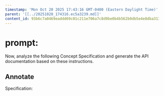 ```yaml
---
timestamp: 'Mon Oct 20 2025 17:43:16 GMT-0400 (Eastern Daylight Time)'
parent: '[[../20251020_174316.ec5a3239.md]]'
content_id: 93b6c7a0469eaddd69c01c211e706a7c8d9be0b4b562b9db5e4e8dba313035c8
---
```


# prompt:

Now, analyze the following Concept Specification and generate the API documentation based on these instructions.

## Annotate

Specification:
